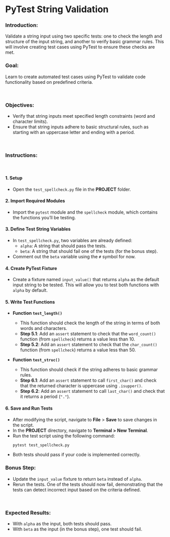 # PyTest String Validation

### **Introduction:**
Validate a string input using two specific tests: one to check the length and structure of the input string, and another to verify basic grammar rules. This will involve creating test cases using PyTest to ensure these checks are met.

### **Goal:**
Learn to create automated test cases using PyTest to validate code functionality based on predefined criteria.

<br>

### **Objectives:**
- Verify that string inputs meet specified length constraints (word and character limits).
- Ensure that string inputs adhere to basic structural rules, such as starting with an uppercase letter and ending with a period.

<br>

### **Instructions:**
<br>

#### **1. Setup**
- Open the `test_spellcheck.py` file in the **PROJECT** folder.

#### **2. Import Required Modules**
- Import the `pytest` module and the `spellcheck` module, which contains the functions you’ll be testing.

#### **3. Define Test String Variables**
- In `test_spellcheck.py`, two variables are already defined:
  - `alpha`: A string that should pass the tests.
  - `beta`: A string that should fail one of the tests (for the bonus step).
- Comment out the `beta` variable using the `#` symbol for now.

#### **4. Create PyTest Fixture**
- Create a fixture named `input_value()` that returns `alpha` as the default input string to be tested. This will allow you to test both functions with `alpha` by default.

#### **5. Write Test Functions**

- **Function `test_length()`**
   - This function should check the length of the string in terms of both words and characters.
   - **Step 5.1**: Add an `assert` statement to check that the `word_count()` function (from `spellcheck`) returns a value less than 10.
   - **Step 5.2**: Add an `assert` statement to check that the `char_count()` function (from `spellcheck`) returns a value less than 50.

- **Function `test_struc()`**
   - This function should check if the string adheres to basic grammar rules.
   - **Step 6.1**: Add an `assert` statement to call `first_char()` and check that the returned character is uppercase using `.isupper()`.
   - **Step 6.2**: Add an `assert` statement to call `last_char()` and check that it returns a period (`"."`).

#### **6. Save and Run Tests**
- After modifying the script, navigate to **File** > **Save** to save changes in the script. 
- In the **PROJECT** directory, navigate to **Terminal > New Terminal**.
- Run the test script using the following command:
  ```bash
  pytest test_spellcheck.py
- Both tests should pass if your code is implemented correctly.

### **Bonus Step:**
- Update the `input_value` fixture to return `beta` instead of `alpha`.  
- Rerun the tests. One of the tests should now fail, demonstrating that the tests can detect incorrect input based on the criteria defined.

<br>

### **Expected Results:**
- With `alpha` as the input, both tests should pass.
- With `beta` as the input (in the bonus step), one test should fail.

<br>
